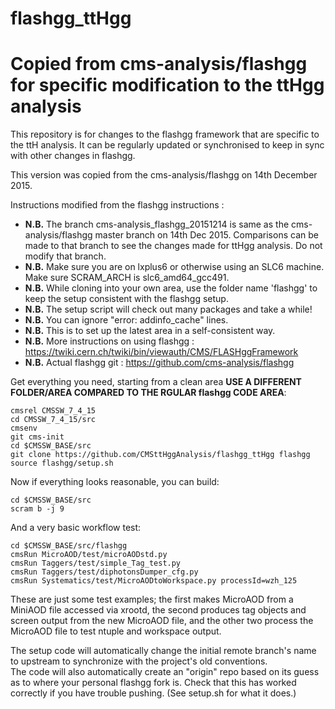 flashgg_ttHgg
=======
Copied from cms-analysis/flashgg for specific modification to the ttHgg analysis
=======

This repository is for changes to the flashgg framework that are specific to the ttH analysis. It can be regularly updated or synchronised to keep in sync with other changes in flashgg. 

This version was copied from the cms-analysis/flashgg on 14th December 2015.

Instructions modified from the flashgg instructions :
* **N.B.** The branch cms-analysis_flashgg_20151214 is same as the cms-analysis/flashgg master branch on 14th Dec 2015. Comparisons can be made to that branch to see the changes made for ttHgg analysis. Do not modify that branch.
* **N.B.** Make sure you are on lxplus6 or otherwise using an SLC6 machine. Make sure SCRAM_ARCH is slc6_amd64_gcc491.
* **N.B.** While cloning into your own area, use the folder name 'flashgg' to keep the setup consistent with the flashgg setup.
* **N.B.** The setup script will check out many packages and take a while!
* **N.B.** You can ignore "error: addinfo_cache" lines. 
* **N.B.** This is to set up the latest area in a self-consistent way. 
* **N.B.** More instructions on using flashgg :  https://twiki.cern.ch/twiki/bin/viewauth/CMS/FLASHggFramework
* **N.B.** Actual flashgg git : https://github.com/cms-analysis/flashgg

Get everything you need, starting from a clean area **USE A DIFFERENT FOLDER/AREA COMPARED TO THE RGULAR flashgg CODE AREA**:
 ```
 cmsrel CMSSW_7_4_15
 cd CMSSW_7_4_15/src
 cmsenv
 git cms-init
 cd $CMSSW_BASE/src 
 git clone https://github.com/CMSttHggAnalysis/flashgg_ttHgg flashgg
 source flashgg/setup.sh
 ```
Now if everything looks reasonable, you can build:
 ```
 cd $CMSSW_BASE/src
 scram b -j 9
 ```
And a very basic workflow test:
 ```
 cd $CMSSW_BASE/src/flashgg
 cmsRun MicroAOD/test/microAODstd.py
 cmsRun Taggers/test/simple_Tag_test.py
 cmsRun Taggers/test/diphotonsDumper_cfg.py
 cmsRun Systematics/test/MicroAODtoWorkspace.py processId=wzh_125
 ```

These are just some test examples; the first makes MicroAOD from a MiniAOD file accessed via xrootd, 
the second produces tag objects and screen output from the new MicroAOD file,
and the other two process the MicroAOD file to test ntuple and workspace output.

The setup code will automatically change the initial remote branch's name to upstream to synchronize with the project's old conventions.  
The code will also automatically create an "origin" repo based on its guess as to where your personal flashgg fork is.
Check that this has worked correctly if you have trouble pushing.  (See setup.sh for what it does.)

